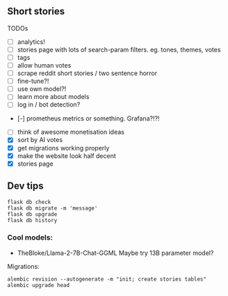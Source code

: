 ## Short stories

TODOs
- [ ] analytics!
- [ ] stories page with lots of search-param filters. eg. tones, themes, votes
- [ ] tags
- [ ] allow human votes
- [ ] scrape reddit short stories / two sentence horror
- [ ] fine-tune?!
- [ ] use own model?!
- [ ] learn more about models
- [ ] log in / bot detection?
- [-] prometheus metrics or something. Grafana?!?!
- [ ] think of awesome monetisation ideas
- [X] sort by AI votes
- [X] get migrations working properly
- [X] make the website look half decent
- [X] stories page 

## Dev tips

```
flask db check
flask db migrate -m 'message'
flask db upgrade
flask db history
```

### Cool models:

- TheBloke/Llama-2-7B-Chat-GGML
Maybe try 13B parameter model?

Migrations:

```
alembic revision --autogenerate -m "init; create stories tables"
alembic upgrade head
```
